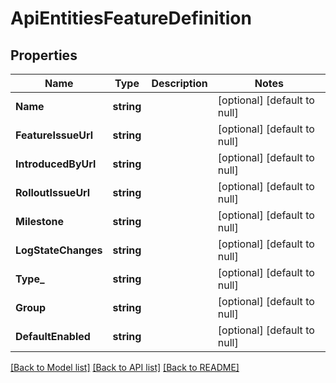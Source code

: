 # ApiEntitiesFeatureDefinition

## Properties
Name | Type | Description | Notes
------------ | ------------- | ------------- | -------------
**Name** | **string** |  | [optional] [default to null]
**FeatureIssueUrl** | **string** |  | [optional] [default to null]
**IntroducedByUrl** | **string** |  | [optional] [default to null]
**RolloutIssueUrl** | **string** |  | [optional] [default to null]
**Milestone** | **string** |  | [optional] [default to null]
**LogStateChanges** | **string** |  | [optional] [default to null]
**Type_** | **string** |  | [optional] [default to null]
**Group** | **string** |  | [optional] [default to null]
**DefaultEnabled** | **string** |  | [optional] [default to null]

[[Back to Model list]](../README.md#documentation-for-models) [[Back to API list]](../README.md#documentation-for-api-endpoints) [[Back to README]](../README.md)


